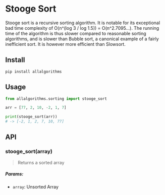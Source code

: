 # Stooge Sort

Stooge sort is a recursive sorting algorithm. It is notable for its exceptional bad time complexity of O(n^(log 3 / log 1.5)) = O(n^2.7095...). The running time of the algorithm is thus slower compared to reasonable sorting algorithms, and is slower than Bubble sort, a canonical example of a fairly inefficient sort. It is however more efficient than Slowsort.

## Install

```
pip install allalgorithms
```

## Usage

```py
from allalgorithms.sorting import stooge_sort

arr = [77, 2, 10, -2, 1, 7]

print(stooge_sort(arr))
# -> [-2, 1, 2, 7, 10, 77]
```

## API

### stooge_sort(array)

> Returns a sorted array

##### Params:

- `array`: Unsorted Array
